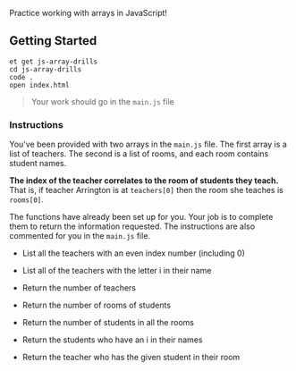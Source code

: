 Practice working with arrays in JavaScript!

## Getting Started
```no-highlight
et get js-array-drills
cd js-array-drills
code .
open index.html
```

>Your work should go in the `main.js` file

### Instructions

You've been provided with two arrays in the `main.js` file. The first array is a list of teachers. The second is a list of rooms, and each room contains student names.

**The index of the teacher correlates to the room of students they teach.** That is, if teacher Arrington is at `teachers[0]` then the room she teaches is `rooms[0]`.

The functions have already been set up for you. Your job is to complete them to return the information requested. The instructions are also commented for you in the `main.js` file.

* List all the teachers with an even index number (including 0)

* List all of the teachers with the letter i in their name

* Return the number of teachers

* Return the number of rooms of students

* Return the number of students in all the rooms

* Return the students who have an i in their names

* Return the teacher who has the given student in their room
